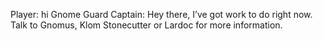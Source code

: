 Player: hi
Gnome Guard Captain: Hey there, I’ve got work to do right now. Talk to Gnomus, Klom Stonecutter or Lardoc for more information.